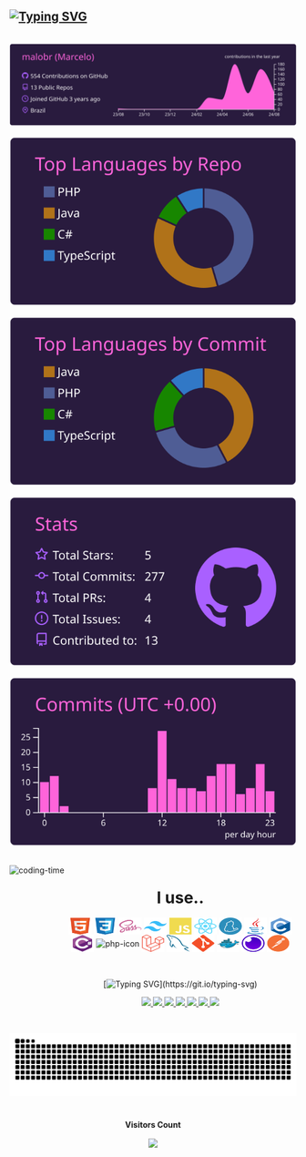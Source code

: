 <!--<img align="right" src="https://komarev.com/ghpvc/?username=malobr&color=ff69b4"><br>-->

## [![Typing SVG](https://readme-typing-svg.herokuapp.com?font=Fira+Code&weight=300&size=50&duration=4000&pause=1000&color=c8ace4&center=true&vCenter=true&random=false&width=1000&lines=Hello%2C+my+name+is+Marcelo;I'm+21+years+old;I'm+a+Software+Developer;I'm+from+Brazil;welcome%3A)](https://git.io/typing-svg)

<div>
  
 
&nbsp;&nbsp;&nbsp;&nbsp;&nbsp;
&nbsp;&nbsp;&nbsp;&nbsp;&nbsp;
&nbsp;&nbsp;&nbsp;&nbsp;&nbsp;
[![](https://raw.githubusercontent.com/malobr/malobr/main/profile-summary-card-output/jolly/0-profile-details.svg)](https://github.com/vn7n24fzkq/github-profile-summary-cards)
&nbsp;&nbsp;&nbsp;&nbsp;&nbsp;
&nbsp;&nbsp;&nbsp;&nbsp;&nbsp;
&nbsp;&nbsp;&nbsp;&nbsp;&nbsp;
&nbsp;&nbsp;&nbsp;&nbsp;&nbsp;
&nbsp;&nbsp;&nbsp;&nbsp;&nbsp;
&nbsp;&nbsp;&nbsp;&nbsp;&nbsp;
[![](https://raw.githubusercontent.com/malobr/malobr/main/profile-summary-card-output/jolly/1-repos-per-language.svg)](https://github.com/vn7n24fzkq/github-profile-summary-cards)&nbsp;&nbsp;&nbsp;&nbsp;
[![](https://raw.githubusercontent.com/malobr/malobr/main/profile-summary-card-output/jolly/2-most-commit-language.svg)](https://github.com/vn7n24fzkq/github-profile-summary-cards)
&nbsp;&nbsp;&nbsp;&nbsp;&nbsp;
&nbsp;&nbsp;&nbsp;&nbsp;&nbsp;
&nbsp;&nbsp;&nbsp;&nbsp;&nbsp;
&nbsp;&nbsp;&nbsp;&nbsp;&nbsp;
&nbsp;&nbsp;&nbsp;&nbsp;&nbsp;
&nbsp;&nbsp;&nbsp;&nbsp;&nbsp;
[![](https://raw.githubusercontent.com/malobr/malobr/main/profile-summary-card-output/jolly/3-stats.svg)](https://github.com/vn7n24fzkq/github-profile-summary-cards)&nbsp;&nbsp;&nbsp;&nbsp;
[![](https://raw.githubusercontent.com/malobr/malobr/main/profile-summary-card-output/jolly/4-productive-time.svg)](https://github.com/vn7n24fzkq/github-profile-summary-cards)

<div  align="center"> 









  <div style="display: inline_block"><br>
    <img align="left" height="250" alt="coding-time" src="code.gif">
    <h1 align="center">I use..</h1>
    <img align="center" height="30" width="40" alt="html-icon" src="https://raw.githubusercontent.com/devicons/devicon/master/icons/html5/html5-original.svg">
    <img align="center" height="30" width="40" alt="css-icon" src="https://raw.githubusercontent.com/devicons/devicon/master/icons/css3/css3-original.svg">
    <img align="center" height="30" width="40" alt="sass-icon" src="https://raw.githubusercontent.com/devicons/devicon/master/icons/sass/sass-original.svg">
    <img align="center" height="30" width="40" alt="tailwind-icon" src="https://raw.githubusercontent.com/devicons/devicon/master/icons/tailwindcss/tailwindcss-original.svg">
    <img align="center" height="30" width="40" alt="js-icon"  src="https://raw.githubusercontent.com/devicons/devicon/master/icons/javascript/javascript-plain.svg">
    <img align="center" height="30" width="40" alt="react-icon"  src="https://raw.githubusercontent.com/devicons/devicon/master/icons/react/react-original.svg">
    <img align="center" height="30" width="40" alt="yarn-icon"  src="https://raw.githubusercontent.com/devicons/devicon/master/icons/yarn/yarn-original.svg">
    <img align="center" height="30" width="40" alt="java-icon" src="https://raw.githubusercontent.com/devicons/devicon/master/icons/java/java-original.svg">
    <img align="center" height="30" width="40" alt="c-icon" src="https://raw.githubusercontent.com/devicons/devicon/master/icons/c/c-original.svg">
    <img align="center" height="30" width="40" alt="csharp-icon" src="https://raw.githubusercontent.com/devicons/devicon/master/icons/csharp/csharp-original.svg">
    <img align="center" height="30" width="40" alt="php-icon" src="https://raw.githubusercontent.com/jmnote/z-icons/master/svg/php.svg">
    <img align="center" height="30" width="40" alt="laravel-icon" src="https://raw.githubusercontent.com/devicons/devicon/master/icons/laravel/laravel-original.svg">
    <img align="center" height="30" width="40" alt="mysql-icon" src="https://raw.githubusercontent.com/devicons/devicon/master/icons/mysql/mysql-original.svg">
    <img align="center" height="30" width="40" alt="git-icon" src="https://raw.githubusercontent.com/devicons/devicon/master/icons/git/git-original.svg">
    <img align="center" height="30" width="40" alt="docker-icon" src="https://raw.githubusercontent.com/devicons/devicon/master/icons/docker/docker-original.svg">
    <img align="center" height="30" width="40" alt="insomnia-icon" src="https://raw.githubusercontent.com/devicons/devicon/master/icons/insomnia/insomnia-original.svg">
    <img align="center" height="30" width="40" alt="postman-icon" src="https://raw.githubusercontent.com/devicons/devicon/master/icons/postman/postman-original.svg">
   </div>
  <br>
    <br>


 [![Typing SVG](https://readme-typing-svg.herokuapp.com?font=Fira+Code&weight=300&size=30&duration=4000&pause=1000&color=c8ace4&center=true&vCenter=true&random=false&width=1000&lines=Let's+get+talk;This+is+my+links;So+Get+In+Touch+!;)](https://git.io/typing-svg)

  
   <a href="https://mail.google.com/mail/u/0/?pli=1#inbox?compose=GTvVlcSPFrLKLKtrXtXcVcxcfMrwCpdQWZFwFdNWRfMwZhZFHPhbsDwxjqnrHSfhFLPcqJndzFsfq" target="_blank">
     <img src="https://img.shields.io/badge/Gmail-D14836?style=for-the-badge&logo=gmail&logoColor=white">
   </a>
   <a href="https://discord.com/channels/@marceloo3143" target="_blank">
     <img src="https://img.shields.io/badge/Discord-7289DA?style=for-the-badge&logo=discord&logoColor=white">
   </a>
   <a href="https://www.instagram.com/malo_t_c/" target="_blank">
     <img src="https://img.shields.io/badge/Instagram-E4405F?style=for-the-badge&logo=instagram&logoColor=white">
   </a>
   <a href="https://www.linkedin.com/in/marcelo-tomás-a92b16231/" target="_blank">
     <img src="https://img.shields.io/badge/LinkedIn-0077B5?style=for-the-badge&logo=linkedin&logoColor=white" >
   </a>
   <a href="https://steamcommunity.com/profiles/76561199467676368/" target="_blank">
     <img src="https://img.shields.io/badge/Steam-000000?style=for-the-badge&logo=steam&logoColor=white" >
   </a>
   <a href="" target="_blank">
     <img src="https://img.shields.io/badge/PlayStation-003791?style=for-the-badge&logo=playstation&logoColor=white">
   </a>
   <a href="" target="_blank">
     <img src="https://img.shields.io/badge/Xbox-107C10?style=for-the-badge&logo=xbox&logoColor=white" >
   </a>
 
</div>

&nbsp;&nbsp;&nbsp;&nbsp;&nbsp;

<!--![Ahutosh's github activity graph](https://ssr-contributions-svg.vercel.app/_/malobr?chart=3dbar&gap=0.6&scale=2&gradient=true&flatten=2&animation=wave&animation_duration=1&animation_delay=0.05&animation_amplitude=20&animation_frequency=0.5&animation_wave_center=10_0&format=svg&weeks=30&theme=purple&dark=true)-->

  
![snake gif](https://github.com/malobr/malobr/blob/output/github-contribution-grid-snake.svg)

<h1></h1>

<p align="center"><b>Visitors Count</b></p> 


<p align="center"><img align="center" src="https://visit-counter.vercel.app/counter.png?page=https%3A%2F%2Fgithub.com%2Fmalobr&s=50&c=a079c7&bg=00000000&no=7&ff=digi&tb=Visits%3A++&ta=" /></p> 
<br>


